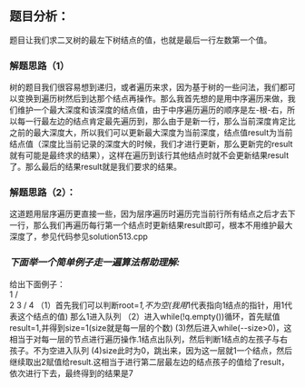 ## 题目分析：

题目让我们求二叉树的最左下树结点的值，也就是最后一行左数第一个值。

### 解题思路（1）
树的题目我们很容易想到递归，或者遍历来求，因为基于树的一些问法，我们都可以变换到遍历树然后到达那个结点再操作。那么我首先想的是用中序遍历来做，我们维护一个最大深度和该深度的结点值，由于中序遍历遍历的顺序是左-根-右，所以每一行最左边的结点肯定最先遍历到，那么由于是新一行，那么当前深度肯定比之前的最大深度大，所以我们可以更新最大深度为当前深度，结点值result为当前结点值（深度比当前记录的深度大的时候，我们才进行更新，那么更新完的result就有可能是最终求的结果），这样在遍历到该行其他结点时就不会更新结果result了。那么最后的结果result就是我们要求的结果。

### 解题思路（2）：
这道题用层序遍历更直接一些，因为层序遍历时遍历完当前行所有结点之后才去下一行，那么我们再遍历每行第一个结点时更新结果result即可，根本不用维护最大深度了，参见代码参见solution513.cpp


### *下面举一个简单例子走一遍算法帮助理解:*
给出下面例子：   
1
/\
2  3
/
4
（1）首先我们可以判断root=*1,不为空(我用*1代表指向1结点的指针，用1代表这个结点的值)
那么1进入队列
（2）进入while(!q.empty())循环，首先赋值result=1,并得到size=1(size就是每一层的个数)
 (3)然后进入while(--size>0)，这相当于对每一层的节点进行遍历操作.1结点出队列，然后判断1结点的左孩子与右孩子。不为空进入队列
 (4)size此时为0，跳出来，因为这一层就1一个结点，然后继续取出2赋值给result.这相当于进行第二层最左边的结点孩子的值给了result，依次进行下去，最终得到的结果是7